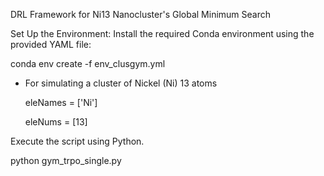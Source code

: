 DRL Framework for Ni13 Nanocluster's Global Minimum Search


Set Up the Environment: Install the required Conda environment using the provided YAML file:

conda env create -f env_clusgym.yml

- For simulating a cluster of Nickel (Ni) 13 atoms
  
  eleNames = ['Ni']

  eleNums = [13]

Execute the script using Python.

  python gym_trpo_single.py   
